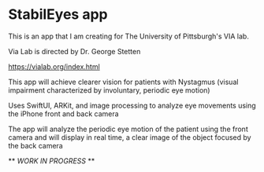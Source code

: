 # StabilEyes app

This is an app that I am creating for The University of Pittsburgh's VIA lab.

Via Lab is directed by Dr. George Stetten

https://vialab.org/index.html

This app will achieve clearer vision for patients with Nystagmus (visual impairment characterized by involuntary, periodic eye motion)

Uses SwiftUI, ARKit, and image processing to analyze eye movements using the iPhone front and back camera

The app will analyze the periodic eye motion of the patient using the front camera and will display in real time, a clear image of the object focused by the back camera

** *WORK IN PROGRESS* **
